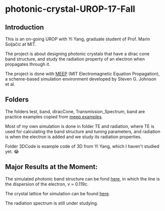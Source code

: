 # photonic-crystal-UROP-17-Fall

## Introduction
This is an on-going UROP with Yi Yang, graduate student of Prof. Marin Soljačić at MIT.

The project is about designing photonic crystals that have a dirac cone band structure, and study the radiation property of an electron when propagates through it.

The project is done with [MEEP](https://meep.readthedocs.io/en/latest/) (MIT Electromagnetic Equation Propagation), a scheme-based simulation environment developed by Steven G. Johnson et al.


## Folders
The folders test, band, diracCone, Transmission_Spectrum, band are practice examples copied from [meep examples](https://meep.readthedocs.io/en/latest/Scheme_Tutorials/Basics/).

Most of my own simulation is done in folder TE and radiation, where TE is used for calculating the band structure and tuning parameters, and radiation is when the electron is added and we study its radiation properties.

Folder 3DCode is example code of 3D from Yi Yang, which I haven't studied yet. :joy:

## Major Results at the Moment:
The simulated photonic band structure can be fond [here](https://github.com/ChenkaiMao97/photonic-crystal-UROP-17-Fall/blob/master/TE/test2/12_11/whole_dispersion.png), in which the line is the dispersion of the electron, v = 0.119c.

The crystal lattice for simulation can be found [here](https://github.com/ChenkaiMao97/photonic-crystal-UROP-17-Fall/blob/master/TE/12_16/eps.png).

The radiation spectrum is still under studying.
